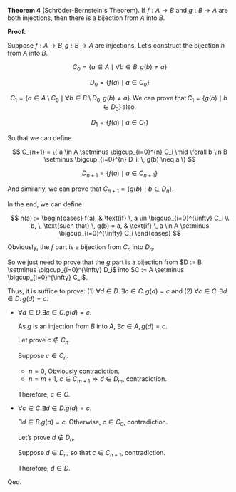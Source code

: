 **Theorem 4** (Schröder-Bernstein's Theorem). If $f: A \to B$ and $g: B \to A$ are both injections, then there is a bijection from $A$ into $B$.

**Proof.**

Suppose $f: A \to B, g: B \to A$ are injections. Let’s construct the bijection $h$ from $A$ into $B$.

$$
C_0 = \{ a \in A \mid \forall b \in B. \, g(b) \neq a \}
$$

$$
D_0 = \{ f(a) \mid a \in C_0 \}
$$

$$
C_1 = \{ a \in A \setminus C_0 \mid \forall b \in B \setminus D_0. \, g(b) \neq a \}. \, \text{We can prove that} \, C_1 = \{ g(b) \mid b \in D_0 \} \, \text{also}.
$$

$$
D_1 = \{ f(a) \mid a \in C_1 \}
$$

So that we can define

$$
C_{n+1} = \{ a \in A \setminus \bigcup_{i=0}^{n} C_i \mid \forall b \in B \setminus \bigcup_{i=0}^{n} D_i. \, g(b) \neq a \}
$$

$$
D_{n+1} = \{ f(a) \mid a \in C_{n+1} \}
$$

And similarly, we can prove that $C_{n+1} = \{ g(b) \mid b \in D_n \}$.

In the end, we can define

$$
h(a) := \begin{cases} 
f(a), & \text{if} \, a \in \bigcup_{i=0}^{\infty} C_i \\
b, \, \text{such that} \, g(b) = a, & \text{if} \, a \in A \setminus \bigcup_{i=0}^{\infty} C_i 
\end{cases}
$$

Obviously, the $f$ part is a bijection from $C_n$ into $D_n$.

So we just need to prove that the $g$ part is a bijection from $D := B \setminus \bigcup_{i=0}^{\infty} D_i$ into $C := A \setminus \bigcup_{i=0}^{\infty} C_i$.

Thus, it is suffice to prove: (1) $\forall d \in D. \, \exists c \in C. \, g(d) = c$ and (2) $\forall c \in C. \, \exists d \in D. \, g(d) = c$.

- $\forall d \in D. \exists c \in C. g(d) = c$.

  As $g$ is an injection from $B$ into $A$, $\exists c \in A, g(d) = c$.

  Let prove $c \notin C_n$.

  Suppose $c \in C_n$.

  - $n = 0$, Obviously contradiction.
  - $n = m + 1$, $c \in C_{m+1} \Rightarrow d \in D_m$, contradiction.

  Therefore, $c \in C$.

- $\forall c \in C. \exists d \in D. g(d) = c$.

  $\exists d \in B. g(d) = c$. Otherwise, $c \in C_0$, contradiction.

  Let’s prove $d \notin D_n$.

  Suppose $d \in D_n$, so that $c \in C_{n+1}$, contradiction.

  Therefore, $d \in D$.

Qed.
